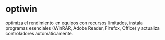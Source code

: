 # optiwin
optimiza el rendimiento en equipos con recursos limitados, instala programas esenciales (WinRAR, Adobe Reader, Firefox, Office) y actualiza controladores automáticamente.
